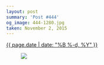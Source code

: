 ```yaml
---
layout: post
summary: 'Post #444'
og_image: 444-1280.jpg
taken: November 2, 2015
---
```


<div class="post">
 <time>
  <a href="/444">
   {{ page.date | date: "%B %-d, %Y" }}
  </a>
 </time>
 <a href="/444">
  <figure data-taken="11/2/2015">
   <img sizes="(min-width: 700px) 50vw, calc(100vw - 2rem)" src="{{ site.assets_url }}/444-640.jpg" srcset="{{ site.assets_url }}/444-1280.jpg 1280w, {{ site.assets_url }}/444-960.jpg 960w, {{ site.assets_url }}/444-640.jpg 640w, {{ site.assets_url }}/444-320.jpg 320w"/>
  </figure>
 </a>
</div>
